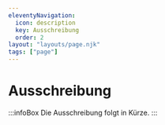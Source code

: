```yaml
---
eleventyNavigation:
  icon: description
  key: Ausschreibung
  order: 2
layout: "layouts/page.njk"
tags: ["page"]
---
```


# Ausschreibung

:::infoBox
Die Ausschreibung folgt in Kürze.
:::

